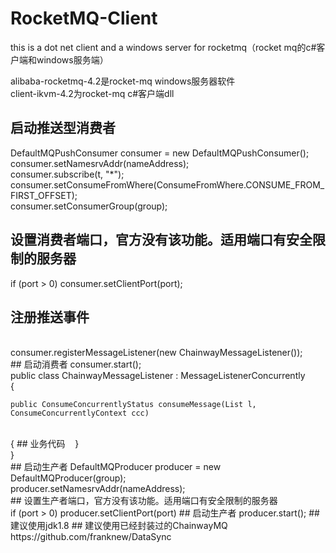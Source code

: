 # RocketMQ-Client
this is a dot net client and a windows server for rocketmq（rocket mq的c#客户端和windows服务端）

alibaba-rocketmq-4.2是rocket-mq windows服务器软件
<br>
client-ikvm-4.2为rocket-mq c#客户端dll
## 启动推送型消费者
DefaultMQPushConsumer consumer = new DefaultMQPushConsumer();
<br>
consumer.setNamesrvAddr(nameAddress);
<br>
consumer.subscribe(t, "*");
<br>
consumer.setConsumeFromWhere(ConsumeFromWhere.CONSUME_FROM_FIRST_OFFSET);
<br>
consumer.setConsumerGroup(group);
## 设置消费者端口，官方没有该功能。适用端口有安全限制的服务器
if (port > 0) consumer.setClientPort(port);
## 注册推送事件
<br>
consumer.registerMessageListener(new ChainwayMessageListener());
<br>
## 启动消费者
consumer.start();
<br>
public class ChainwayMessageListener : MessageListenerConcurrently
<br>
{
<br>

    public ConsumeConcurrentlyStatus consumeMessage(List l, ConsumeConcurrentlyContext ccc)
<br>
    {
## 业务代码
    }
<br>
}
<br>
## 启动生产者
DefaultMQProducer producer = new DefaultMQProducer(group);
<br>
producer.setNamesrvAddr(nameAddress);
<br>
## 设置生产者端口，官方没有该功能。适用端口有安全限制的服务器
<br>
if (port > 0) producer.setClientPort(port)
## 启动生产者
producer.start();
## 建议使用jdk1.8
## 建议使用已经封装过的ChainwayMQ
https://github.com/franknew/DataSync

